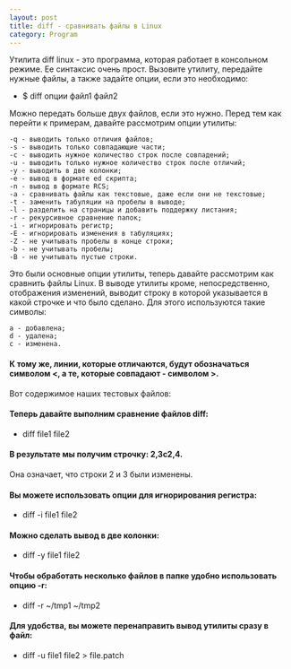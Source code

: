 ```yaml
---
layout: post
title: diff - сравнивать файлы в Linux
category: Program
---
```


Утилита diff linux - это программа, которая работает в консольном режиме. Ее синтаксис очень прост. Вызовите утилиту, передайте нужные файлы, а также задайте опции, если это необходимо:

- $ diff опции файл1 файл2

Можно передать больше двух файлов, если это нужно. Перед тем как перейти к примерам, давайте рассмотрим опции утилиты:

    -q - выводить только отличия файлов;
    -s - выводить только совпадающие части;
    -с - выводить нужное количество строк после совпадений;
    -u - выводить только нужное количество строк после отличий;
    -y - выводить в две колонки;
    -e - вывод в формате ed скрипта;
    -n - вывод в формате RCS;
    -a - сравнивать файлы как текстовые, даже если они не текстовые;
    -t - заменить табуляции на пробелы в выводе;
    -l - разделить на страницы и добавить поддержку листания;
    -r - рекурсивное сравнение папок;
    -i - игнорировать регистр;
    -E - игнорировать изменения в табуляциях;
    -Z - не учитывать пробелы в конце строки;
    -b - не учитывать пробелы;
    -B - не учитывать пустые строки.

Это были основные опции утилиты, теперь давайте рассмотрим как сравнить файлы Linux. В выводе утилиты кроме, непосредственно, отображения изменений, выводит строку в которой указывается в какой строчке и что было сделано. Для этого используются такие символы:

    a - добавлена;
    d - удалена;
    c - изменена.

#### К тому же, линии, которые отличаются, будут обозначаться символом <, а те, которые совпадают - символом >.

Вот содержимое наших тестовых файлов:

#### Теперь давайте выполним сравнение файлов diff:

- diff file1 file2

#### В результате мы получим строчку: 2,3c2,4.

Она означает, что строки 2 и 3 были изменены.

#### Вы можете использовать опции для игнорирования регистра:

- diff -i file1 file2

#### Можно сделать вывод в две колонки:

- diff -y file1 file2

#### Чтобы обработать несколько файлов в папке удобно использовать опцию -r:

- diff -r ~/tmp1 ~/tmp2

#### Для удобства, вы можете перенаправить вывод утилиты сразу в файл:

- diff -u file1 file2 > file.patch

